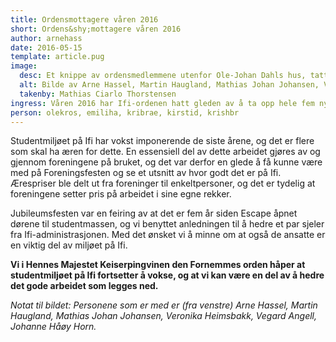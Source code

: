 ```yaml
---
title: Ordensmottagere våren 2016
short: Ordens&shy;mottagere våren 2016
author: arnehass
date: 2016-05-15
template: article.pug
image:
  desc: Et knippe av ordensmedlemmene utenfor Ole-Johan Dahls hus, tatt ifm Foreningsfesten.
  alt: Bilde av Arne Hassel, Martin Haugland, Mathias Johan Johansen, Veronika Heimsbakk, Vegard Angell og Johanne Håøy Horn.
  takenby: Mathias Ciarlo Thorstensen
ingress: Våren 2016 har Ifi-ordenen hatt gleden av å ta opp hele fem nye mottagere; Ole Kristian Rosvold, Emilie Hallgren, Kristin Brænden, Kirsti Dalseth, og Kristin Broch Eliassen. Opptagelsen ble fordelt på to seremonier, en på Foreningsfesten 29. juni og en på Jubileumsfesten 13. mai.
person: olekros, emiliha, kribrae, kirstid, krishbr
---
```


Studentmiljøet på Ifi har vokst imponerende de siste årene, og det er flere som skal ha æren for dette. En essensiell del av dette arbeidet gjøres av og gjennom foreningene på bruket, og det var derfor en glede å få kunne være med på Foreningsfesten og se et utsnitt av hvor godt det er på Ifi. Ærespriser ble delt ut fra foreninger til enkeltpersoner, og det er tydelig at foreningene setter pris på arbeidet i sine egne rekker.

Jubileumsfesten var en feiring av at det er fem år siden Escape åpnet dørene til studentmassen, og vi benyttet anledningen til å hedre et par sjeler fra Ifi-administrasjonen. Med det ønsket vi å minne om at også de ansatte er en viktig del av miljøet på Ifi.

**Vi i Hennes Majestet Keiserpingvinen den Fornemmes orden håper at studentmiljøet på Ifi fortsetter å vokse, og at vi kan være en del av å hedre det gode arbeidet som legges ned.**

*Notat til bildet: Personene som er med er (fra venstre) Arne Hassel, Martin Haugland, Mathias Johan Johansen, Veronika Heimsbakk, Vegard Angell, Johanne Håøy Horn.*